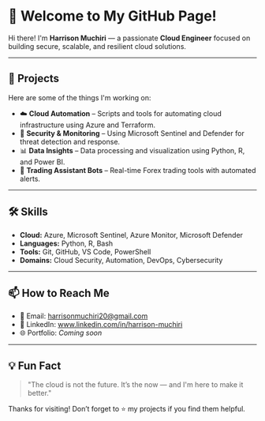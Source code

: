 # 👋 Welcome to My GitHub Page!

Hi there! I'm **Harrison Muchiri** — a passionate **Cloud Engineer** focused on building secure, scalable, and resilient cloud solutions.

---

## 🚀 Projects

Here are some of the things I'm working on:

- ☁️ **Cloud Automation** – Scripts and tools for automating cloud infrastructure using Azure and Terraform.
- 🔐 **Security & Monitoring** – Using Microsoft Sentinel and Defender for threat detection and response.
- 📊 **Data Insights** – Data processing and visualization using Python, R, and Power BI.
- 🤖 **Trading Assistant Bots** – Real-time Forex trading tools with automated alerts.

---

## 🛠 Skills

- **Cloud:** Azure, Microsoft Sentinel, Azure Monitor, Microsoft Defender
- **Languages:** Python, R, Bash
- **Tools:** Git, GitHub, VS Code, PowerShell
- **Domains:** Cloud Security, Automation, DevOps, Cybersecurity

---

## 📫 How to Reach Me

- 📧 Email: [harrisonmuchiri20@gmail.com](mailto:harrisonmuchiri20@gmail.com)
- 💼 LinkedIn: www.linkedin.com/in/harrison-muchiri
- 🌐 Portfolio: *Coming soon*

---

## 💡 Fun Fact

> "The cloud is not the future. It’s the now — and I'm here to make it better."

Thanks for visiting! Don’t forget to ⭐ my projects if you find them helpful.
